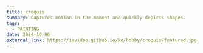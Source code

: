 ```yaml
---
title: croquis
summary: Captures motion in the moment and quickly depicts shapes.
tags:
  - PAINTING
date: 2024-10-06
external_link: https://imvideo.github.io/ko/hobby/croquis/featured.jpg
---
```

